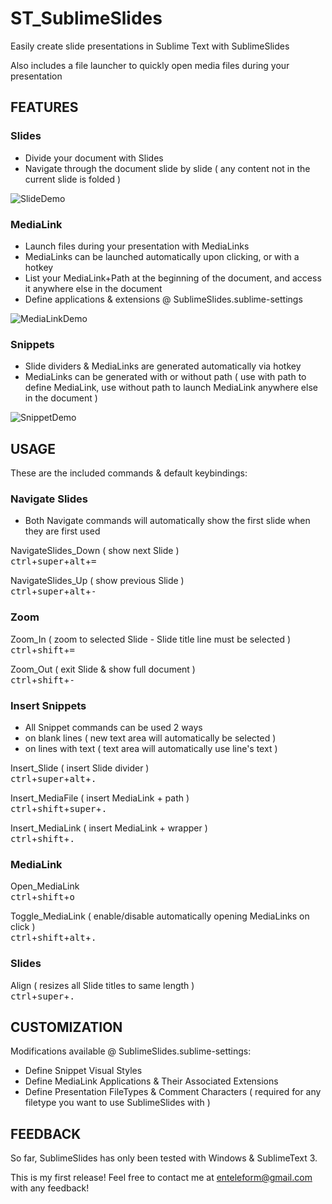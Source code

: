 
# ST_SublimeSlides

Easily create slide presentations in Sublime Text with SublimeSlides

Also includes a file launcher to quickly open media files during your presentation

## FEATURES

### Slides

* Divide your document with Slides
* Navigate through the document slide by slide ( any content not in the current slide is folded )

![SlideDemo](http://i.imgur.com/q02FrPm.gif?1)

### MediaLink

* Launch files during your presentation with MediaLinks
* MediaLinks can be launched automatically upon clicking, or with a hotkey
* List your MediaLink+Path at the beginning of the document, and access it anywhere else in the document
* Define applications & extensions @ SublimeSlides.sublime-settings

![MediaLinkDemo](http://i.imgur.com/0UxRYbf.gif?1)

### Snippets

* Slide dividers & MediaLinks are generated automatically via hotkey
* MediaLinks can be generated with or without path ( use with path to define MediaLink, use without path to launch MediaLink anywhere else in the document )

![SnippetDemo](http://i.imgur.com/RUvj93C.gif?1)

## USAGE

These are the included commands & default keybindings:

### Navigate Slides

* Both Navigate commands will automatically show the first slide when they are first used

NavigateSlides_Down ( show next Slide )  
<kbd>ctrl</kbd>+<kbd>super</kbd>+<kbd>alt</kbd>+<kbd>=</kbd>

NavigateSlides_Up ( show previous Slide )  
<kbd>ctrl</kbd>+<kbd>super</kbd>+<kbd>alt</kbd>+<kbd>-</kbd>

### Zoom

Zoom_In  ( zoom to selected Slide - Slide title line must be selected )  
<kbd>ctrl</kbd>+<kbd>shift</kbd>+<kbd>=</kbd>

Zoom_Out ( exit Slide & show full document )  
<kbd>ctrl</kbd>+<kbd>shift</kbd>+<kbd>-</kbd>

### Insert Snippets

* All Snippet commands can be used 2 ways
 * on blank lines ( new text area will automatically be selected )
 * on lines with text ( text area will automatically use line's text )

Insert_Slide ( insert Slide divider )  
<kbd>ctrl</kbd>+<kbd>super</kbd>+<kbd>alt</kbd>+<kbd>.</kbd>

Insert_MediaFile ( insert MediaLink + path )  
<kbd>ctrl</kbd>+<kbd>shift</kbd>+<kbd>super</kbd>+<kbd>.</kbd>

Insert_MediaLink ( insert MediaLink + wrapper )  
<kbd>ctrl</kbd>+<kbd>shift</kbd>+<kbd>.</kbd>

### MediaLink

Open_MediaLink  
<kbd>ctrl</kbd>+<kbd>shift</kbd>+<kbd>o</kbd>

Toggle_MediaLink ( enable/disable automatically opening MediaLinks on click )  
<kbd>ctrl</kbd>+<kbd>shift</kbd>+<kbd>alt</kbd>+<kbd>.</kbd>

### Slides

Align ( resizes all Slide titles to same length )  
<kbd>ctrl</kbd>+<kbd>super</kbd>+<kbd>.</kbd>

## CUSTOMIZATION

Modifications available @ SublimeSlides.sublime-settings:

* Define Snippet Visual Styles
* Define MediaLink Applications & Their Associated Extensions 
* Define Presentation FileTypes & Comment Characters ( required for any filetype you want to use SublimeSlides with )

## FEEDBACK

So far, SublimeSlides has only been tested with Windows & SublimeText 3.

This is my first release! Feel free to contact me at enteleform@gmail.com with any feedback!
